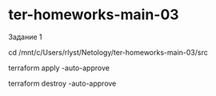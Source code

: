 # ter-homeworks-main-03

Задание 1

cd /mnt/c/Users/rlyst/Netology/ter-homeworks-main-03/src

terraform apply -auto-approve

terraform destroy -auto-approve